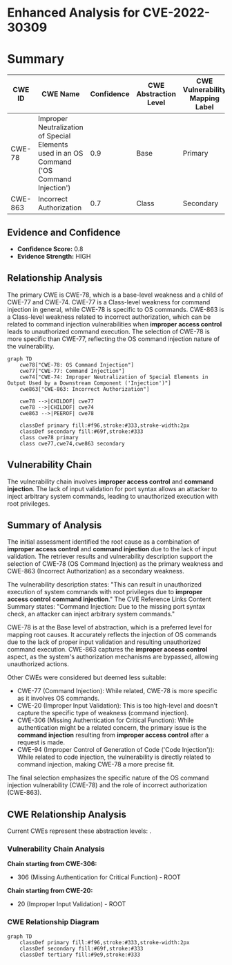 # Enhanced Analysis for CVE-2022-30309

# Summary
| CWE ID | CWE Name | Confidence | CWE Abstraction Level | CWE Vulnerability Mapping Label | CWE-Vulnerability Mapping Notes |
|---|---|---|---|---|---|
| CWE-78 | Improper Neutralization of Special Elements used in an OS Command ('OS Command Injection') | 0.9 | Base | Primary | Allowed |
| CWE-863 | Incorrect Authorization | 0.7 | Class | Secondary | Allowed-with-Review |

## Evidence and Confidence

*   **Confidence Score:** 0.8
*   **Evidence Strength:** HIGH

## Relationship Analysis
The primary CWE is CWE-78, which is a base-level weakness and a child of CWE-77 and CWE-74. CWE-77 is a Class-level weakness for command injection in general, while CWE-78 is specific to OS commands. CWE-863 is a Class-level weakness related to incorrect authorization, which can be related to command injection vulnerabilities when **improper access control** leads to unauthorized command execution. The selection of CWE-78 is more specific than CWE-77, reflecting the OS command injection nature of the vulnerability.

```mermaid
graph TD
    cwe78["CWE-78: OS Command Injection"]
    cwe77["CWE-77: Command Injection"]
    cwe74["CWE-74: Improper Neutralization of Special Elements in Output Used by a Downstream Component ('Injection')"]
    cwe863["CWE-863: Incorrect Authorization"]

    cwe78 -->|CHILDOF| cwe77
    cwe78 -->|CHILDOF| cwe74
    cwe863 -->|PEEROF| cwe78

    classDef primary fill:#f96,stroke:#333,stroke-width:2px
    classDef secondary fill:#69f,stroke:#333
    class cwe78 primary
    class cwe77,cwe74,cwe863 secondary
```

## Vulnerability Chain
The vulnerability chain involves **improper access control** and **command injection**. The lack of input validation for port syntax allows an attacker to inject arbitrary system commands, leading to unauthorized execution with root privileges.

## Summary of Analysis
The initial assessment identified the root cause as a combination of **improper access control** and **command injection** due to the lack of input validation. The retriever results and vulnerability description support the selection of CWE-78 (OS Command Injection) as the primary weakness and CWE-863 (Incorrect Authorization) as a secondary weakness.

The vulnerability description states: "This can result in unauthorized execution of system commands with root privileges due to **improper access control** **command injection**."
The CVE Reference Links Content Summary states: "Command Injection: Due to the missing port syntax check, an attacker can inject arbitrary system commands."

CWE-78 is at the Base level of abstraction, which is a preferred level for mapping root causes. It accurately reflects the injection of OS commands due to the lack of proper input validation and resulting unauthorized command execution. CWE-863 captures the **improper access control** aspect, as the system's authorization mechanisms are bypassed, allowing unauthorized actions.

Other CWEs were considered but deemed less suitable:
- CWE-77 (Command Injection): While related, CWE-78 is more specific as it involves OS commands.
- CWE-20 (Improper Input Validation): This is too high-level and doesn't capture the specific type of weakness (command injection).
- CWE-306 (Missing Authentication for Critical Function): While authentication might be a related concern, the primary issue is the **command injection** resulting from **improper access control** after a request is made.
- CWE-94 (Improper Control of Generation of Code ('Code Injection')): While related to code injection, the vulnerability is directly related to command injection, making CWE-78 a more precise fit.

The final selection emphasizes the specific nature of the OS command injection vulnerability (CWE-78) and the role of incorrect authorization (CWE-863).


## CWE Relationship Analysis

Current CWEs represent these abstraction levels: .


### Vulnerability Chain Analysis

**Chain starting from CWE-306:**
- 306 (Missing Authentication for Critical Function) - ROOT


**Chain starting from CWE-20:**
- 20 (Improper Input Validation) - ROOT



### CWE Relationship Diagram

```mermaid
graph TD
    classDef primary fill:#f96,stroke:#333,stroke-width:2px
    classDef secondary fill:#69f,stroke:#333
    classDef tertiary fill:#9e9,stroke:#333
```